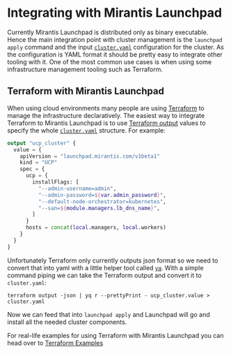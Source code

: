 # Integrating with Mirantis Launchpad

Currently Mirantis Launchpad is distributed only as binary executable. Hence the main integration point with cluster management is the `launchpad apply` command and the input [`cluster.yaml`](configuration-file.md) configuration for the cluster. As the configuration is YAML format it should be pretty easy to integrate other tooling with it. One of the most common use cases is when using some infrastructure management tooling such as Terraform.

## Terraform with Mirantis Launchpad

When using cloud environments many people are using [Terraform](https://www.terraform.io/) to manage the infrastructure declaratively. The easiest way to integrate Terraform to Mirantis Launchpad is to use [Terraform output](https://www.terraform.io/docs/configuration/outputs.html) values to specify the whole [`cluster.yaml`](configuration-file.md) structure. For example:
```terraform
output "ucp_cluster" {
  value = {
    apiVersion = "launchpad.mirantis.com/v1beta1"
    kind = "UCP"
    spec = {
      ucp = {
        installFlags: [
          "--admin-username=admin",
          "--admin-password=${var.admin_password}",
          "--default-node-orchestrator=kubernetes",
          "--san=${module.managers.lb_dns_name}",
        ]
      }
      hosts = concat(local.managers, local.workers)
    }
  }
}
```

Unfortunately Terraform only currently outputs json format so we need to convert that into yaml with a little helper tool called [`yq`](https://github.com/mikefarah/yq). With a simple command piping we can take the Terraform output and convert it to `cluster.yaml`:
```
terraform output -json | yq r --prettyPrint - ucp_cluster.value > cluster.yaml
```

Now we can feed that into `launchpad apply` and Launchpad will go and install all the needed cluster components.

For real-life examples for using Terraform with Mirantis Launchpad you can head over to [Terraform Examples](../examples/terraform/README.md)
